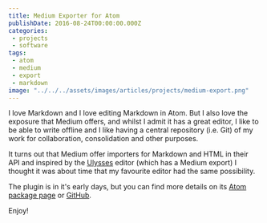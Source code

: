 ```yaml
---
title: Medium Exporter for Atom
publishDate: 2016-08-24T00:00:00.000Z
categories:
 - projects
 - software
tags:
 - atom
 - medium
 - export
 - markdown
image: "../../../assets/images/articles/projects/medium-export.png"
---
```


I love Markdown and I love editing Markdown in Atom. But I also love the exposure that Medium offers, and whilst I admit it has a great editor, I like to be able to write offline and I like having a central repository (i.e. Git) of my work for collaboration, consolidation and other purposes.

It turns out that Medium offer importers for Markdown and HTML in their API and inspired by the [Ulysses](https://www.ulyssesapp.com/) editor (which has a Medium export) I thought it was about time that my favourite editor had the same possibility.

The plugin is in it's early days, but you can find more details on its [Atom package page](https://atom.io/packages/medium-export) or [GitHub](https://github.com/ChrisChinchilla/Medium-Export-for-Atom).

Enjoy!

